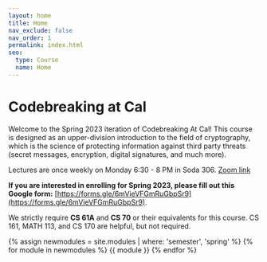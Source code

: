 ```yaml
---
layout: home
title: Home
nav_exclude: false
nav_order: 1
permalink: index.html
seo:
  type: Course
  name: Home
---
```


# Codebreaking at Cal

Welcome to the Spring 2023 iteration of Codebreaking At Cal! This course is designed as an upper-division introduction to the field 
of cryptography, which is the science of protecting information against third party threats (secret messages, encryption, digital signatures, and much more). 

Lectures are once weekly on Monday 6:30 - 8 PM in Soda 306. [Zoom link](https://berkeley.zoom.us/j/94249910215)

**If you are interested in enrolling for Spring 2023, please fill out this Google form:** [https://forms.gle/6mVieVFGmRuGbpSr9](https://forms.gle/6mVieVFGmRuGbpSr9).

We strictly require **CS 61A** and **CS 70** or their equivalents for this course. CS 161, MATH 113, and CS 170 are helpful, but not required.

{% assign newmodules = site.modules | where: 'semester', 'spring' %}
{% for module in newmodules %}
{{ module }}
{% endfor %}

